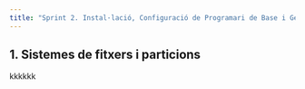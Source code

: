 ```yaml
---
title: "Sprint 2. Instal·lació, Configuració de Programari de Base i Gestió de Fitxers"
---
```


## 1. Sistemes de fitxers i particions

kkkkkk
